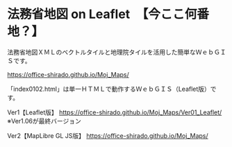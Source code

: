 # 法務省地図 on Leaflet　【今ここ何番地？】

法務省地図ＸＭＬのベクトルタイルと地理院タイルを活用した簡単なＷｅｂＧＩＳです。


https://office-shirado.github.io/Moj_Maps/


「index0102.html」は単一ＨＴＭＬで動作するＷｅｂＧＩＳ（Leaflet版）です。



Ver1【Leaflet版】
https://office-shirado.github.io/Moj_Maps/Ver01_Leaflet/
※Ver1.06が最終バージョン

Ver2【MapLibre GL JS版】
https://office-shirado.github.io/Moj_Maps/
